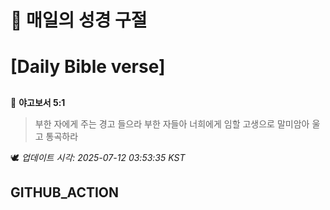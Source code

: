 # 🙏 매일의 성경 구절
# [Daily Bible verse]
##
<!-- START_BIBLE_VERSE -->
📖 **야고보서 5:1**
> 부한 자에게 주는 경고 들으라 부한 자들아 너희에게 임할 고생으로 말미암아 울고 통곡하라

🕊️ _업데이트 시각: 2025-07-12 03:53:35 KST_
  <!-- END_BIBLE_VERSE -->
## GITHUB_ACTION
